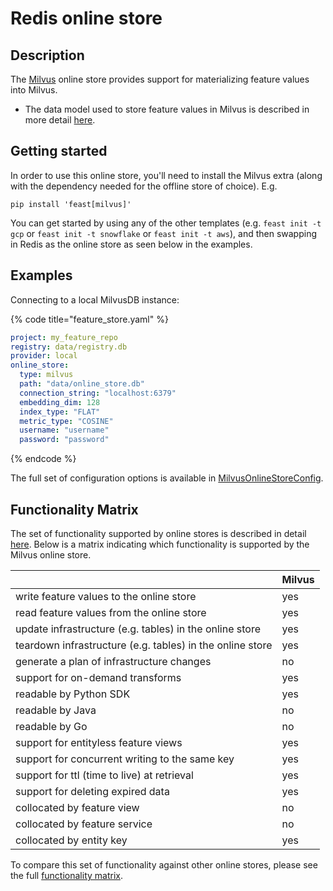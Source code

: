 # Redis online store

## Description

The [Milvus](https://milvus.io/) online store provides support for materializing feature values into Milvus.

* The data model used to store feature values in Milvus is described in more detail [here](../../specs/online\_store\_format.md).

## Getting started
In order to use this online store, you'll need to install the Milvus extra (along with the dependency needed for the offline store of choice). E.g.

`pip install 'feast[milvus]'`

You can get started by using any of the other templates (e.g. `feast init -t gcp` or `feast init -t snowflake` or `feast init -t aws`), and then swapping in Redis as the online store as seen below in the examples.

## Examples

Connecting to a local MilvusDB instance:

{% code title="feature_store.yaml" %}
```yaml
project: my_feature_repo
registry: data/registry.db
provider: local
online_store:
  type: milvus
  path: "data/online_store.db"
  connection_string: "localhost:6379"
  embedding_dim: 128
  index_type: "FLAT"
  metric_type: "COSINE"
  username: "username"
  password: "password"
```
{% endcode %}


The full set of configuration options is available in [MilvusOnlineStoreConfig](https://rtd.feast.dev/en/latest/#feast.infra.online_stores.milvus.MilvusOnlineStoreConfig).

## Functionality Matrix

The set of functionality supported by online stores is described in detail [here](overview.md#functionality).
Below is a matrix indicating which functionality is supported by the Milvus online store.

|                                                           | Milvus |
| :-------------------------------------------------------- |:-------|
| write feature values to the online store                  | yes    |
| read feature values from the online store                 | yes    |
| update infrastructure (e.g. tables) in the online store   | yes    |
| teardown infrastructure (e.g. tables) in the online store | yes    |
| generate a plan of infrastructure changes                 | no     |
| support for on-demand transforms                          | yes    |
| readable by Python SDK                                    | yes    |
| readable by Java                                          | no     |
| readable by Go                                            | no     |
| support for entityless feature views                      | yes    |
| support for concurrent writing to the same key            | yes    |
| support for ttl (time to live) at retrieval               | yes    |
| support for deleting expired data                         | yes    |
| collocated by feature view                                | no     |
| collocated by feature service                             | no     |
| collocated by entity key                                  | yes    |

To compare this set of functionality against other online stores, please see the full [functionality matrix](overview.md#functionality-matrix).
